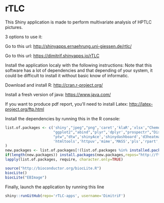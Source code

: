 rTLC
===========

This Shiny application is made to perform multivariate analysis of HPTLC pictures.

3 options to use it:

Go to this url:
http://shinyapps.ernaehrung.uni-giessen.de/rtlc/

Go to this url:
https://dimitrif.shinyapps.io/rTLC

Install the application localy with the following instructions:
Note that this software has a lot of dependencies and that depending of your system, it could be difficult to install it without basic know of informatic.

Download and install R:
http://cran.r-project.org/

Install a fresh version of java:
https://www.java.com/

If you want to produce pdf report, you'll need to install Latex:
http://latex-project.org/ftp.html

Install the dependencies by running this in the R console:

```r
list.of.packages <- c('shiny',"jpeg","png",'caret','klaR','xlsx',"ChemometricsWithR","gplots","kohonen",'memoise',"devtools","chemometrics",
                      "ggplot2","abind","plyr",'dplyr',"prospectr","DiscriMiner","baseline","knitr","xtable",'rmarkdown',
                      "ptw","dtw",'shinyAce','shinydashboard','d3heatmap','randomForest','kernlab','ipred','extraTrees','evtree',
                      'htmltools','httpuv','mime','MASS','pls','rpart','e1071'
)
new.packages <- list.of.packages[!(list.of.packages %in% installed.packages()[,"Package"])]
if(length(new.packages)) install.packages(new.packages,repos="http://ftp.ussg.iu.edu/CRAN/")
lapply(list.of.packages, require, character.only=TRUE)

source("http://bioconductor.org/biocLite.R")
biocLite()
biocLite("EBImage")
```

Finally, launch the application by running this line

```r
shiny::runGitHub(repo='rTLC-apps', username='DimitriF')
```



